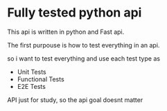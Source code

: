 # Fully tested python api

This api is written in python and Fast api.

The first purpouse is how to test everything in an api.

so i want to test everything and use each test type as
 - Unit Tests
 - Functional Tests
 - E2E Tests

API just for study, so the api goal doesnt matter





